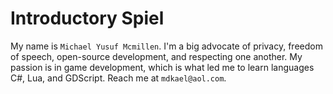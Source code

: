 # Introductory Spiel
My name is `Michael Yusuf Mcmillen`. I'm a big advocate of privacy, freedom of speech, open-source development, and respecting one another. My passion is in game development, which is what led me to learn languages C#, Lua, and GDScript. Reach me at `mdkael@aol.com`.
